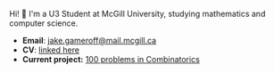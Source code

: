 Hi! 👋 I'm a U3 Student at McGill University, studying mathematics and computer science.
- **Email**: jake.gameroff@mail.mcgill.ca
- **CV**: [linked here](https://github.com/jakegameroff/CV/blob/main/cv.pdf)
- **Current project:** [100 problems in Combinatorics](https://github.com/jakegameroff/CombinatoricsProblems/blob/main/main.pdf)
